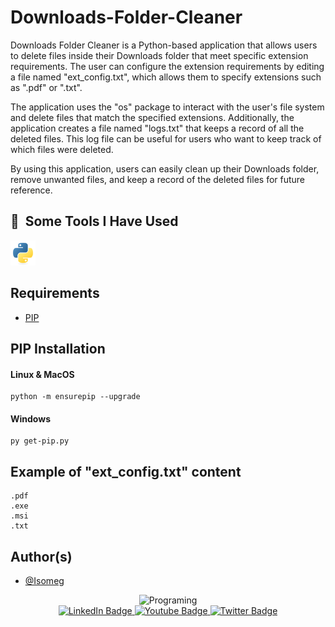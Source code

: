 # Downloads-Folder-Cleaner

Downloads Folder Cleaner is a Python-based application that allows users to delete files inside their Downloads folder that meet specific extension requirements. The user can configure the extension requirements by editing a file named "ext_config.txt", which allows them to specify extensions such as ".pdf" or ".txt".

The application uses the "os" package to interact with the user's file system and delete files that match the specified extensions. Additionally, the application creates a file named "logs.txt" that keeps a record of all the deleted files. This log file can be useful for users who want to keep track of which files were deleted.

By using this application, users can easily clean up their Downloads folder, remove unwanted files, and keep a record of the deleted files for future reference.

<h2> 🚀 &nbsp;Some Tools I Have Used</h2>
<p align="left">
 <img src="https://github.com/devicons/devicon/blob/master/icons/python/python-original.svg" title="Python" alt="Python" width="40" height="40"/>&nbsp;
</p>


## Requirements

 - [PIP](https://pip.pypa.io/en/stable/installation/)

## PIP Installation

####  Linux & MacOS

```
python -m ensurepip --upgrade
```

#### Windows

```
py get-pip.py
```
## Example of "ext_config.txt" content

```
.pdf
.exe
.msi
.txt
```

## Author(s)

- [@Isomeg](https://github.com/Isomeg)

<div align="center">
 <div>
  <img src="https://icons-for-free.com/download-icon-Coding-1320568096072194118_512.png" alt="Programing" width="160" height="160"/>
  </div>
<div id="badges">
  <a href="https://www.linkedin.com/in/rpg-rui-gomes/">
    <img src="https://img.shields.io/badge/LinkedIn-blue?style=for-the-badge&logo=linkedin&logoColor=white" alt="LinkedIn Badge"/>
  </a>
  <a href="https://www.youtube.com/@RuiGomesisomeg/">
    <img src="https://img.shields.io/badge/YouTube-red?style=for-the-badge&logo=youtube&logoColor=white" alt="Youtube Badge"/>
  </a>
  <a href="https://twitter.com/Isomeg1809">
    <img src="https://img.shields.io/badge/Twitter-blue?style=for-the-badge&logo=twitter&logoColor=white" alt="Twitter Badge"/>
  </a>
</div>

<img src="https://komarev.com/ghpvc/?username=Isomeg&style=flat-square&color=blue" alt=""/>
 </div>
